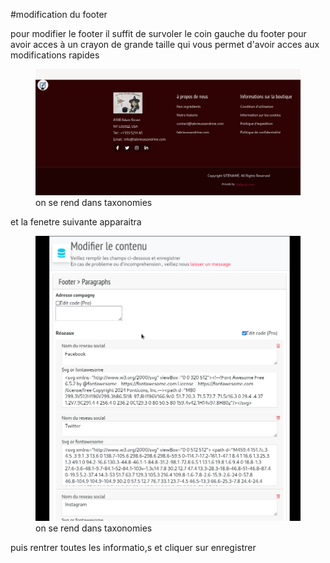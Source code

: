 #modification du footer 

pour modifier le footer il suffit de survoler le coin gauche du footer pour avoir acces à un crayon de grande taille qui vous permet d'avoir acces aux modifications rapides

<figure class="figure" >
  <img src="../../assets/images/footer1.png" class="figure-img img-fluid rounded" alt="...">
  <figcaption class="figure-caption"> on se rend dans taxonomies </figcaption>
</figure>

et la fenetre suivante apparaitra 

<figure class="figure" >
  <img src="../../assets/images/footer2.png" class="figure-img img-fluid rounded" alt="...">
  <figcaption class="figure-caption"> on se rend dans taxonomies </figcaption>
</figure>

puis rentrer toutes les informatio,s et cliquer sur enregistrer



